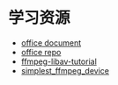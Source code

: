 # 学习资源
- [office document](https://ffmpeg.org/documentation.html)
- [office repo](https://github.com/FFmpeg/FFmpeg)
- [ffmpeg-libav-tutorial](https://github.com/leandromoreira/ffmpeg-libav-tutorial)
- [simplest_ffmpeg_device](https://github.com/leixiaohua1020/simplest_ffmpeg_device)

